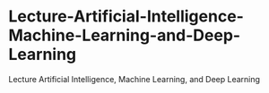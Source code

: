 # Lecture-Artificial-Intelligence-Machine-Learning-and-Deep-Learning
Lecture Artificial Intelligence, Machine Learning, and Deep Learning
